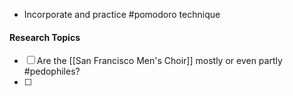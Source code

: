 - Incorporate and practice #pomodoro technique

#### Research Topics

- [ ] Are the [[San Francisco Men's Choir]] mostly or even partly #pedophiles?
- [ ] 
